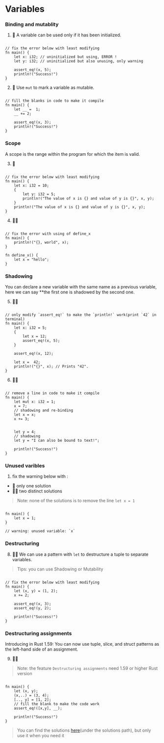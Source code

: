 # Variables

### Binding and mutablity
1. 🌟 A variable can be used only if it has been initialized.
```rust,editable

// fix the error below with least modifying
fn main() {
    let x: i32; // uninitialized but using, ERROR !
    let y: i32; // uninitialized but also unusing, only warning

    assert_eq!(x, 5);
    println!("Success!")
}
```

2. 🌟 Use `mut` to mark a variable as mutable.
```rust,editable

// fill the blanks in code to make it compile
fn main() {
    let __ =  1;
    __ += 2; 
    
    assert_eq!(x, 3);
    println!("Success!")
}
```

### Scope
A scope is the range within the program for which the item is valid.

3. 🌟 
```rust,editable

// fix the error below with least modifying
fn main() {
    let x: i32 = 10;
    {
        let y: i32 = 5;
        println!("The value of x is {} and value of y is {}", x, y);
    }
    println!("The value of x is {} and value of y is {}", x, y); 
}
```

4. 🌟🌟 
```rust,editable

// fix the error with using of define_x
fn main() {
    println!("{}, world", x); 
}

fn define_x() {
    let x = "hello";
}
```

### Shadowing
You can declare a new variable with the same name as a previous variable, here we can say **the first one is shadowed by the second one.

5. 🌟🌟 
```rust,editable

// only modify `assert_eq!` to make the `println!` work(print `42` in terminal)
fn main() {
    let x: i32 = 5;
    {
        let x = 12;
        assert_eq!(x, 5);
    }

    assert_eq!(x, 12);

    let x =  42;
    println!("{}", x); // Prints "42".
}
```

6. 🌟🌟 
```rust,editable

// remove a line in code to make it compile
fn main() {
    let mut x: i32 = 1;
    x = 7;
    // shadowing and re-binding
    let x = x; 
    x += 3;


    let y = 4;
    // shadowing
    let y = "I can also be bound to text!"; 

    println!("Success!")
}
```

### Unused varibles
1. fix the warning below with :

- 🌟  only one solution
- 🌟🌟  two distinct solutions

> Note: none of the solutions is to remove the line `let x = 1` 

```rust,editable

fn main() {
    let x = 1; 
}

// warning: unused variable: `x`
```

### Destructuring
8. 🌟🌟 We can use a pattern with `let` to destructure a tuple to separate variables.

> Tips: you can use Shadowing or Mutability

```rust,editable

// fix the error below with least modifying
fn main() {
    let (x, y) = (1, 2);
    x += 2;

    assert_eq!(x, 3);
    assert_eq!(y, 2);

    println!("Success!")
}
```

### Destructuring assignments
Introducing in Rust 1.59: You can now use tuple, slice, and struct patterns as the left-hand side of an assignment.

9. 🌟🌟

> Note: the feature `Destructuring assignments` need 1.59 or higher Rust version

```rust,editable

fn main() {
    let (x, y);
    (x,..) = (3, 4);
    [.., y] = [1, 2];
    // fill the blank to make the code work
    assert_eq!([x,y], __);

    println!("Success!")
} 
```


> You can find the solutions [here](https://github.com/sunface/rust-by-practice)(under the solutions path), but only use it when you need it
